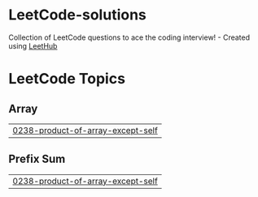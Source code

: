 # LeetCode-solutions
Collection of LeetCode questions to ace the coding interview! - Created using [LeetHub](https://github.com/QasimWani/LeetHub)

<!---LeetCode Topics Start-->
# LeetCode Topics
## Array
|  |
| ------- |
| [0238-product-of-array-except-self](https://github.com/KyleOkwach/LeetCode-solutions/tree/master/0238-product-of-array-except-self) |
## Prefix Sum
|  |
| ------- |
| [0238-product-of-array-except-self](https://github.com/KyleOkwach/LeetCode-solutions/tree/master/0238-product-of-array-except-self) |
<!---LeetCode Topics End-->